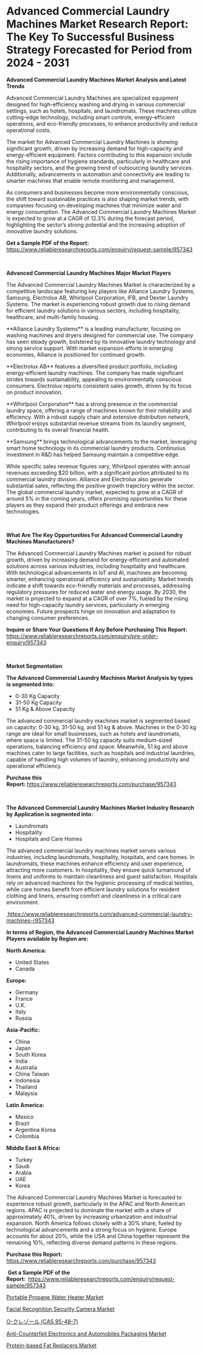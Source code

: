<p><h1>Advanced Commercial Laundry Machines Market Research Report: The Key To Successful Business Strategy Forecasted for Period from 2024 - 2031</h1></p><p><strong>Advanced Commercial Laundry Machines Market Analysis and Latest Trends</strong></p>
<p><p>Advanced Commercial Laundry Machines are specialized equipment designed for high-efficiency washing and drying in various commercial settings, such as hotels, hospitals, and laundromats. These machines utilize cutting-edge technology, including smart controls, energy-efficient operations, and eco-friendly processes, to enhance productivity and reduce operational costs.</p><p>The market for Advanced Commercial Laundry Machines is showing significant growth, driven by increasing demand for high-capacity and energy-efficient equipment. Factors contributing to this expansion include the rising importance of hygiene standards, particularly in healthcare and hospitality sectors, and the growing trend of outsourcing laundry services. Additionally, advancements in automation and connectivity are leading to smarter machines that enable remote monitoring and management.</p><p>As consumers and businesses become more environmentally conscious, the shift toward sustainable practices is also shaping market trends, with companies focusing on developing machines that minimize water and energy consumption. The Advanced Commercial Laundry Machines Market is expected to grow at a CAGR of 12.3% during the forecast period, highlighting the sector’s strong potential and the increasing adoption of innovative laundry solutions.</p></p>
<p><strong>Get a Sample PDF of the Report:&nbsp;</strong> <a href="https://www.reliableresearchreports.com/enquiry/request-sample/957343">https://www.reliableresearchreports.com/enquiry/request-sample/957343</a></p>
<p>&nbsp;</p>
<p><strong>Advanced Commercial Laundry Machines Major Market Players</strong></p>
<p><p>The Advanced Commercial Laundry Machines Market is characterized by a competitive landscape featuring key players like Alliance Laundry Systems, Samsung, Electrolux AB, Whirlpool Corporation, IFB, and Dexter Laundry Systems. The market is experiencing robust growth due to rising demand for efficient laundry solutions in various sectors, including hospitality, healthcare, and multi-family housing.</p><p>**Alliance Laundry Systems** is a leading manufacturer, focusing on washing machines and dryers designed for commercial use. The company has seen steady growth, bolstered by its innovative laundry technology and strong service support. With market expansion efforts in emerging economies, Alliance is positioned for continued growth. </p><p>**Electrolux AB** features a diversified product portfolio, including energy-efficient laundry machines. The company has made significant strides towards sustainability, appealing to environmentally conscious consumers. Electrolux reports consistent sales growth, driven by its focus on product innovation.</p><p>**Whirlpool Corporation** has a strong presence in the commercial laundry space, offering a range of machines known for their reliability and efficiency. With a robust supply chain and extensive distribution network, Whirlpool enjoys substantial revenue streams from its laundry segment, contributing to its overall financial health.</p><p>**Samsung** brings technological advancements to the market, leveraging smart home technology in its commercial laundry products. Continuous investment in R&D has helped Samsung maintain a competitive edge.</p><p>While specific sales revenue figures vary, Whirlpool operates with annual revenues exceeding $20 billion, with a significant portion attributed to its commercial laundry division. Alliance and Electrolux also generate substantial sales, reflecting the positive growth trajectory within the sector. The global commercial laundry market, expected to grow at a CAGR of around 5% in the coming years, offers promising opportunities for these players as they expand their product offerings and embrace new technologies.</p></p>
<p>&nbsp;</p>
<p><strong>What Are The Key Opportunities For Advanced Commercial Laundry Machines Manufacturers?</strong></p>
<p><p>The Advanced Commercial Laundry Machines market is poised for robust growth, driven by increasing demand for energy-efficient and automated solutions across various industries, including hospitality and healthcare. With technological advancements in IoT and AI, machines are becoming smarter, enhancing operational efficiency and sustainability. Market trends indicate a shift towards eco-friendly materials and processes, addressing regulatory pressures for reduced water and energy usage. By 2030, the market is projected to expand at a CAGR of over 7%, fueled by the rising need for high-capacity laundry services, particularly in emerging economies. Future prospects hinge on innovation and adaptation to changing consumer preferences.</p></p>
<p><strong>Inquire or Share Your Questions If Any Before Purchasing This Report:</strong> <a href="https://www.reliableresearchreports.com/enquiry/pre-order-enquiry/957343">https://www.reliableresearchreports.com/enquiry/pre-order-enquiry/957343</a></p>
<p>&nbsp;</p>
<p><strong>Market Segmentation</strong></p>
<p><strong>The Advanced Commercial Laundry Machines Market Analysis by types is segmented into:</strong></p>
<p><ul><li>0-30 Kg Capacity</li><li>31-50 Kg Capacity</li><li>51 Kg & Above Capacity</li></ul></p>
<p><p>The advanced commercial laundry machines market is segmented based on capacity: 0-30 kg, 31-50 kg, and 51 kg & above. Machines in the 0-30 kg range are ideal for small businesses, such as hotels and laundromats, where space is limited. The 31-50 kg capacity suits medium-sized operations, balancing efficiency and space. Meanwhile, 51 kg and above machines cater to large facilities, such as hospitals and industrial laundries, capable of handling high volumes of laundry, enhancing productivity and operational efficiency.</p></p>
<p><strong>Purchase this Report:&nbsp;</strong><a href="https://www.reliableresearchreports.com/purchase/957343">https://www.reliableresearchreports.com/purchase/957343</a></p>
<p>&nbsp;</p>
<p><strong>The Advanced Commercial Laundry Machines Market Industry Research by Application is segmented into:</strong></p>
<p><ul><li>Laundromats</li><li>Hospitality</li><li>Hospitals and Care Homes</li></ul></p>
<p><p>The advanced commercial laundry machines market serves various industries, including laundromats, hospitality, hospitals, and care homes. In laundromats, these machines enhance efficiency and user experience, attracting more customers. In hospitality, they ensure quick turnaround of linens and uniforms to maintain cleanliness and guest satisfaction. Hospitals rely on advanced machines for the hygienic processing of medical textiles, while care homes benefit from efficient laundry solutions for resident clothing and linens, ensuring comfort and cleanliness in a critical care environment.</p></p>
<p><a href="https://www.reliableresearchreports.com/advanced-commercial-laundry-machines-r957343">&nbsp;https://www.reliableresearchreports.com/advanced-commercial-laundry-machines-r957343</a></p>
<p><strong>In terms of Region, the Advanced Commercial Laundry Machines Market Players available by Region are:</strong></p>
<p>
    <p> <strong> North America: </strong>
        <ul>
            <li>United States</li>
            <li>Canada</li>
        </ul>
        </p> 
    <p> <strong> Europe: </strong>
        <ul>
            <li>Germany</li>
            <li>France</li>
            <li>U.K.</li>
            <li>Italy</li>
            <li>Russia</li>
        </ul>
        </p> 
    <p> <strong> Asia-Pacific: </strong>
        <ul>
            <li>China</li>
            <li>Japan</li>
            <li>South Korea</li>
            <li>India</li>
            <li>Australia</li>
            <li>China Taiwan</li>
            <li>Indonesia</li>
            <li>Thailand</li>
            <li>Malaysia</li>
        </ul>
        </p> 
    <p> <strong> Latin America: </strong>
        <ul>
            <li>Mexico</li>
            <li>Brazil</li>
            <li>Argentina Korea</li>
            <li>Colombia</li>
        </ul>
        </p> 
    <p> <strong> Middle East & Africa: </strong>
        <ul>
            <li>Turkey</li>
            <li>Saudi</li>
            <li>Arabia</li>
            <li>UAE</li>
            <li>Korea</li>
        </ul>
    </p>
    </p>
<p><p>The Advanced Commercial Laundry Machines Market is forecasted to experience robust growth, particularly in the APAC and North American regions. APAC is projected to dominate the market with a share of approximately 40%, driven by increasing urbanization and industrial expansion. North America follows closely with a 30% share, fueled by technological advancements and a strong focus on hygiene. Europe accounts for about 20%, while the USA and China together represent the remaining 10%, reflecting diverse demand patterns in these regions.</p></p>
<p><strong>Purchase this Report: </strong><a href="https://www.reliableresearchreports.com/purchase/957343">https://www.reliableresearchreports.com/purchase/957343</a></p>
<p>&nbsp;<strong>Get a Sample PDF of the Report:&nbsp;&nbsp;</strong><a href="https://www.reliableresearchreports.com/enquiry/request-sample/957343">https://www.reliableresearchreports.com/enquiry/request-sample/957343</a></p>
<p><strong></strong></p>
<p><p><a href="https://medium.com/@zayunoz657456/the-portable-propane-water-heater-market-research-report-provides-an-in-depth-and-up-to-date-bc4acbf8aeb2">Portable Propane Water Heater Market</a></p><p><a href="https://medium.com/@zayunoz657456/this-report-aims-to-provide-a-comprehensive-presentation-of-the-global-market-for-facial-f185a091884d">Facial Recognition Security Camera Market</a></p><p><a href="https://medium.com/@kingmsvie/o-cresol-cas-95-48-7-market-%E3%81%AE%E3%82%B0%E3%83%AD%E3%83%BC%E3%83%90%E3%83%AB%E5%B8%82%E5%A0%B4%E6%A6%82%E8%A6%81%E3%81%AF-%E4%B8%96%E7%95%8C%E3%81%8A%E3%82%88%E3%81%B3%E4%B8%BB%E8%A6%81%E5%B8%82%E5%A0%B4%E3%81%AB%E3%81%8A%E3%81%91%E3%82%8B%E6%A5%AD%E7%95%8C%E3%81%AB%E5%BD%B1%E9%9F%BF%E3%82%92%E4%B8%8E%E3%81%88%E3%82%8B%E4%B8%BB%E8%A6%81%E3%81%AA%E3%83%88%E3%83%AC%E3%83%B3%E3%83%89%E3%81%AB%E3%81%A4%E3%81%84%E3%81%A6-%E7%8B%AC%E8%87%AA%E3%81%AE%E8%A6%96%E7%82%B9%E3%82%92%E6%8F%90%E4%BE%9B%E3%81%97%E3%81%BE%E3%81%99-b9e3ba1b5ad1?postPublishedType=initial">O-クレゾール (CAS 95-48-7)</a></p><p><a href="https://github.com/MoonZANDRA/Market-Research-Report-List-1/blob/main/anti-counterfeit-electronics-and-automobiles-packaging-market.md">Anti-Counterfeit Electronics and Automobiles Packaging Market</a></p><p><a href="https://github.com/jordond5lezama/Market-Research-Report-List-1/blob/main/protein-based-fat-replacers-market.md">Protein-based Fat Replacers Market</a></p></p>